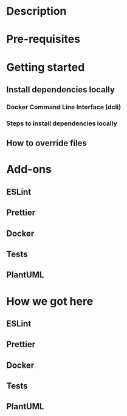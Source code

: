 


# Description

# Pre-requisites

# Getting started

## Install dependencies locally

### Docker Command Line Interface (dcli)

### Steps to install dependencies locally

## How to override files

# Add-ons

## ESLint

## Prettier

## Docker

## Tests

## PlantUML

# How we got here

## ESLint

## Prettier

## Docker

## Tests

## PlantUML
